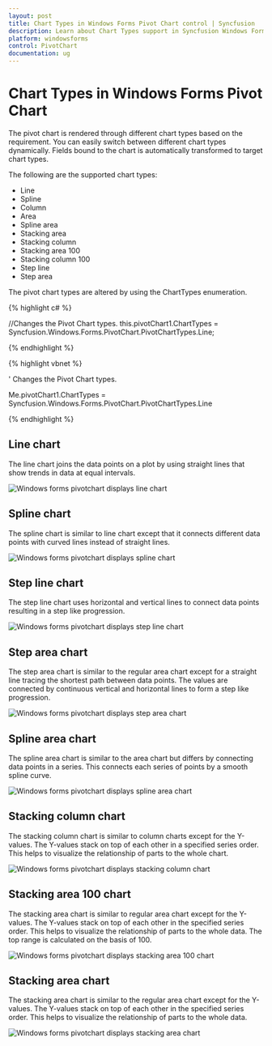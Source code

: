 ```yaml
---
layout: post
title: Chart Types in Windows Forms Pivot Chart control | Syncfusion
description: Learn about Chart Types support in Syncfusion Windows Forms Pivot Chart control and more details.
platform: windowsforms
control: PivotChart
documentation: ug
---
```


# Chart Types in Windows Forms Pivot Chart

The pivot chart is rendered through different chart types based on the requirement. You can easily switch between different chart types dynamically. Fields bound to the chart is automatically transformed to target chart types.

The following are the supported chart types:

* Line
* Spline
* Column
* Area
* Spline area
* Stacking area
* Stacking column
* Stacking area 100
* Stacking column 100
* Step line
* Step area

The pivot chart types are altered by using the ChartTypes enumeration.


{% highlight c# %}

//Changes the Pivot Chart types.
this.pivotChart1.ChartTypes = Syncfusion.Windows.Forms.PivotChart.PivotChartTypes.Line;

{% endhighlight %}

{% highlight vbnet %}

' Changes the Pivot Chart types.

Me.pivotChart1.ChartTypes = Syncfusion.Windows.Forms.PivotChart.PivotChartTypes.Line

{% endhighlight %}

## Line chart

The line chart joins the data points on a plot by using straight lines that show trends in data at equal intervals.

![Windows forms pivotchart displays line chart](Chart-Types_images/Chart-Types_img1.png)


## Spline chart

The spline chart is similar to line chart except that it connects different data points with curved lines instead of straight lines.



![Windows forms pivotchart displays spline chart](Chart-Types_images/Chart-Types_img2.png)



## Step line chart

The step line chart uses horizontal and vertical lines to connect data points resulting in a step like progression.


![Windows forms pivotchart displays step line chart](Chart-Types_images/Chart-Types_img3.png)



## Step area chart

The step area chart is similar to the regular area chart except for a straight line tracing the shortest path between data points. The values are connected by continuous vertical and horizontal lines to form a step like progression.

![Windows forms pivotchart displays step area chart](Chart-Types_images/Chart-Types_img4.png)



## Spline area chart

The spline area chart is similar to the area chart but differs by connecting data points in a series. This connects each series of points by a smooth spline curve.



![Windows forms pivotchart displays spline area chart](Chart-Types_images/Chart-Types_img5.png)



## Stacking column chart

The stacking column chart is similar to column charts except for the Y-values. The Y-values stack on top of each other in a specified series order. This helps to visualize the relationship of parts to the whole chart.








![Windows forms pivotchart displays stacking column chart](Chart-Types_images/Chart-Types_img6.png)



## Stacking area 100 chart

The stacking area chart is similar to regular area chart except for the Y-values. The Y-values stack on top of each other in the specified series order. This helps to visualize the relationship of parts to the whole data. The top range is calculated on the basis of 100.


![Windows forms pivotchart displays stacking area 100 chart](Chart-Types_images/Chart-Types_img7.png)



## Stacking area chart

The stacking area chart is similar to the regular area chart except for the Y-values. The Y-values stack on top of each other in the specified series order. This helps to visualize the relationship of parts to the whole data.


![Windows forms pivotchart displays stacking area chart](Chart-Types_images/Chart-Types_img8.png)
